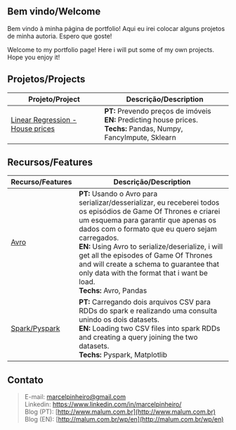 ## Bem vindo/Welcome

Bem vindo à minha página de portfolio! Aqui eu irei colocar alguns projetos de minha autoria. Espero que goste!

Welcome to my portfolio page! Here i will put some of my own projects. Hope you enjoy it!

## Projetos/Projects

|Projeto/Project|Descrição/Description|
|---------------|---------------------|
| [Linear Regression - House prices](https://github.com/marcelpinheiro/malum/blob/master/AmesHousing/HousePrices.ipynb)|**PT:** Prevendo preços de imóveis<br>**EN:** Predicting house prices. <br> **Techs:** Pandas, Numpy, FancyImpute, Sklearn|



## Recursos/Features

|Recurso/Features|Descrição/Description|
|----------------|---------------------|
|[Avro](https://github.com/marcelpinheiro/malum/blob/master/avro.ipynb)|**PT:** Usando o Avro para serializar/desserializar, eu receberei todos os episódios de Game Of Thrones e criarei um esquema para garantir que apenas os dados com o formato que eu quero sejam carregados.<br>**EN:** Using Avro to serialize/deserialize, i will get all the episodes of Game Of Thrones and will create a schema to guarantee that only data with the format that i want be load.<br>**Techs:** Avro, Pandas|
|[Spark/Pyspark](https://github.com/marcelpinheiro/malum/blob/master/pyspark/pyspark_example.ipynb)| **PT:** Carregando dois arquivos CSV para RDDs do spark e realizando uma consulta unindo os dois datasets.<br> **EN:** Loading two CSV files into spark RDDs and creating a query joining the two datasets. <br> **Techs:** Pyspark, Matplotlib|







## Contato

> E-mail:     marcelpinheiro@gmail.com <br>
> Linkedin:   https://www.linkedin.com/in/marcelpinheiro/ <br>
> Blog (PT):  [http://www.malum.com.br](http://www.malum.com.br) <br>
> Blog (EN):  [http://malum.com.br/wp/en](http://malum.com.br/wp/en) 
